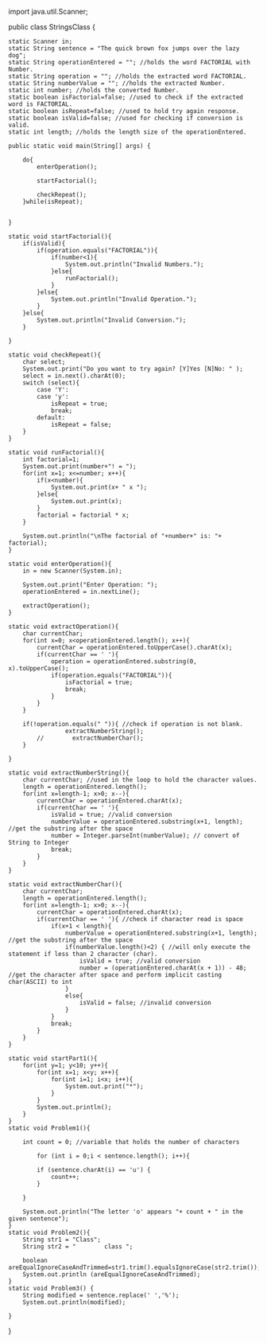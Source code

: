 import java.util.Scanner;

public class StringsClass {

    static Scanner in;
    static String sentence = "The quick brown fox jumps over the lazy dog";
    static String operationEntered = ""; //holds the word FACTORIAL with Number.
    static String operation = ""; //holds the extracted word FACTORIAL.
    static String numberValue = ""; //holds the extracted Number.
    static int number; //holds the converted Number.
    static boolean isFactorial=false; //used to check if the extracted word is FACTORIAL.
    static boolean isRepeat=false; //used to hold try again response.
    static boolean isValid=false; //used for checking if conversion is valid.
    static int length; //holds the length size of the operationEntered.

    public static void main(String[] args) {

        do{
            enterOperation();

            startFactorial();

            checkRepeat();
        }while(isRepeat);


    }

    static void startFactorial(){
        if(isValid){
            if(operation.equals("FACTORIAL")){
                if(number<1){
                    System.out.println("Invalid Numbers.");
                }else{
                    runFactorial();
                }
            }else{
                System.out.println("Invalid Operation.");
            }
        }else{
            System.out.println("Invalid Conversion.");
        }

    }

    static void checkRepeat(){
        char select;
        System.out.print("Do you want to try again? [Y]Yes [N]No: " );
        select = in.next().charAt(0);
        switch (select){
            case 'Y':
            case 'y':
                isRepeat = true;
                break;
            default:
                isRepeat = false;
        }
    }

    static void runFactorial(){
        int factorial=1;
        System.out.print(number+"! = ");
        for(int x=1; x<=number; x++){
            if(x<number){
                System.out.print(x+ " x ");
            }else{
                System.out.print(x);
            }
            factorial = factorial * x;
        }

        System.out.println("\nThe factorial of "+number+" is: "+ factorial);
    }

    static void enterOperation(){
        in = new Scanner(System.in);

        System.out.print("Enter Operation: ");
        operationEntered = in.nextLine();

        extractOperation();
    }

    static void extractOperation(){
        char currentChar;
        for(int x=0; x<operationEntered.length(); x++){
            currentChar = operationEntered.toUpperCase().charAt(x);
            if(currentChar == ' '){
                operation = operationEntered.substring(0, x).toUpperCase();
                if(operation.equals("FACTORIAL")){
                    isFactorial = true;
                    break;
                }
            }
        }

        if(!operation.equals(" ")){ //check if operation is not blank.
                    extractNumberString();
            //        extractNumberChar();
        }

    }

    static void extractNumberString(){
        char currentChar; //used in the loop to hold the character values.
        length = operationEntered.length();
        for(int x=length-1; x>0; x--){
            currentChar = operationEntered.charAt(x);
            if(currentChar == ' '){
                isValid = true; //valid conversion
                numberValue = operationEntered.substring(x+1, length); //get the substring after the space
                number = Integer.parseInt(numberValue); // convert of String to Integer
                break;
            }
        }
    }

    static void extractNumberChar(){
        char currentChar;
        length = operationEntered.length();
        for(int x=length-1; x>0; x--){
            currentChar = operationEntered.charAt(x);
            if(currentChar == ' '){ //check if character read is space
                if(x+1 < length){
                    numberValue = operationEntered.substring(x+1, length); //get the substring after the space
                    if(numberValue.length()<2) { //will only execute the statement if less than 2 character (char).
                        isValid = true; //valid conversion
                        number = (operationEntered.charAt(x + 1)) - 48; //get the character after space and perform implicit casting char(ASCII) to int
                    }
                    else{
                        isValid = false; //invalid conversion
                    }
                }
                break;
            }
        }
    }

    static void startPart1(){
        for(int y=1; y<10; y++){
            for(int x=1; x<y; x++){
                for(int i=1; i<x; i++){
                    System.out.print("*");
                }
            }
            System.out.println();
        }
    }
    static void Problem1(){

        int count = 0; //variable that holds the number of characters

            for (int i = 0;i < sentence.length(); i++){

            if (sentence.charAt(i) == 'u') {
                count++;
            }

        }

        System.out.println("The letter 'o' appears "+ count + " in the given sentence");
    }
    static void Problem2(){
        String str1 = "Class";
        String str2 = "        class ";

        boolean areEqualIgnoreCaseAndTrimmed=str1.trim().equalsIgnoreCase(str2.trim());
        System.out.println (areEqualIgnoreCaseAndTrimmed);
    }
    static void Problem3() {
        String modified = sentence.replace(' ','%');
        System.out.println(modified);

    }

}
